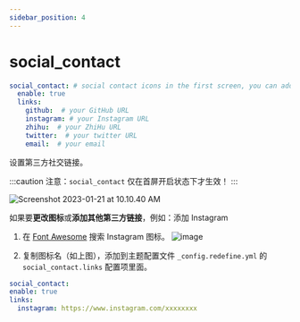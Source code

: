 ```yaml
---
sidebar_position: 4
---
```




# social_contact

```yaml
social_contact: # social contact icons in the first screen, you can add more by using fontawesome icon names
  enable: true
  links:
    github:  # your GitHub URL
    instagram: # your Instagram URL
    zhihu:  # your ZhiHu URL
    twitter:  # your twitter URL
    email:  # your email
```

设置第三方社交链接。

:::caution
注意：`social_contact` 仅在首屏开启状态下才生效！
:::

![Screenshot 2023-01-21 at 10.10.40 AM](https://evan.beee.top/img/2023/01/21/7376eef66aedb073b81dd40d5095e599.png)

如果要**更改图标**或**添加其他第三方链接**，例如：添加 Instagram

1. 在 [Font Awesome](https://fontawesome.com/icons?d=gallery&s=solid&m=free) 搜索 Instagram 图标。
   ![image](https://evan.beee.top/img/image.7phjq0rmu7k.png)

1. 复制图标名（如上图），添加到主题配置文件 `_config.redefine.yml` 的 `social_contact.links` 配置项里面。

```yaml
social_contact:
enable: true
links:
  instagram: https://www.instagram.com/xxxxxxxx
```

